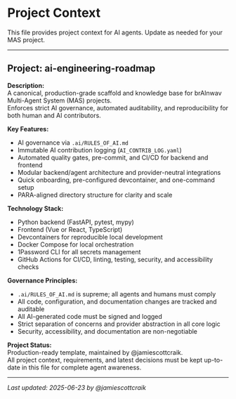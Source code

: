 # Project Context

This file provides project context for AI agents. Update as needed for your MAS project.

---

## Project: ai-engineering-roadmap

**Description:**  
A canonical, production-grade scaffold and knowledge base for brAInwav Multi-Agent System (MAS) projects.  
Enforces strict AI governance, automated auditability, and reproducibility for both human and AI contributors.

**Key Features:**
- AI governance via `.ai/RULES_OF_AI.md`
- Immutable AI contribution logging (`AI_CONTRIB_LOG.yaml`)
- Automated quality gates, pre-commit, and CI/CD for backend and frontend
- Modular backend/agent architecture and provider-neutral integrations
- Quick onboarding, pre-configured devcontainer, and one-command setup
- PARA-aligned directory structure for clarity and scale

**Technology Stack:**
- Python backend (FastAPI, pytest, mypy)
- Frontend (Vue or React, TypeScript)
- Devcontainers for reproducible local development
- Docker Compose for local orchestration
- 1Password CLI for all secrets management
- GitHub Actions for CI/CD, linting, testing, security, and accessibility checks

**Governance Principles:**
- `.ai/RULES_OF_AI.md` is supreme; all agents and humans must comply
- All code, configuration, and documentation changes are tracked and auditable
- All AI-generated code must be signed and logged
- Strict separation of concerns and provider abstraction in all core logic
- Security, accessibility, and documentation are non-negotiable

**Project Status:**  
Production-ready template, maintained by @jamiescottcraik.  
All project context, requirements, and latest decisions must be kept up-to-date in this file for complete agent awareness.

---

_Last updated: 2025-06-23 by @jamiescottcraik_